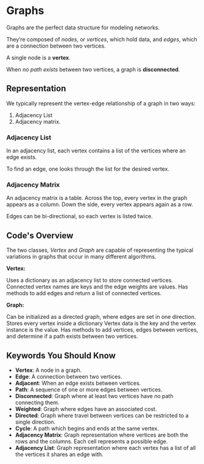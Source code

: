 # Graphs
Graphs are the perfect data structure for modeling networks.

They’re composed of _nodes_, or _vertices_, which hold data, and _edges_, which are a connection between two vertices. 

A single node is a **vertex**.

When _no path exists_ between two vertices, a graph is **disconnected**.

## Representation
We typically represent the vertex-edge relationship of a graph in two ways: 
1. Adjacency List 
2. Adjacency matrix.

### Adjacency List
In an adjacency list, each vertex contains a list of the vertices where an edge exists. 

To find an edge, one looks through the list for the desired vertex.

### Adjacency Matrix
An adjacency matrix is a table. 
Across the top, every vertex in the graph appears as a column. Down the side, every vertex appears again as a row. 

Edges can be bi-directional, so each vertex is listed twice.

## Code's Overview
The two classes, _Vertex_ and _Graph_ are capable of representing the typical variations in graphs that occur in many different algorithms.

**Vertex:**

Uses a dictionary as an adjacency list to store connected vertices.
Connected vertex names are keys and the edge weights are values.
Has methods to add edges and return a list of connected vertices.

**Graph:**

Can be initialized as a directed graph, where edges are set in one direction.
Stores every vertex inside a dictionary
Vertex data is the key and the vertex instance is the value.
Has methods to add vertices, edges between vertices, and determine if a path exists between two vertices.

## Keywords You Should Know

- **Vertex**: A node in a graph.
- **Edge**: A connection between two vertices.
- **Adjacent**: When an edge exists between vertices.
- **Path**: A sequence of one or more edges between vertices.
- **Disconnected**: Graph where at least two vertices have no path connecting them.
- **Weighted**: Graph where edges have an associated cost.
- **Directed**: Graph where travel between vertices can be restricted to a single direction.
- **Cycle**: A path which begins and ends at the same vertex.
- **Adjacency Matrix**: Graph representation where vertices are both the rows and the columns. Each cell represents a possible edge.
- **Adjacency List**: Graph representation where each vertex has a list of all the vertices it shares an edge with.